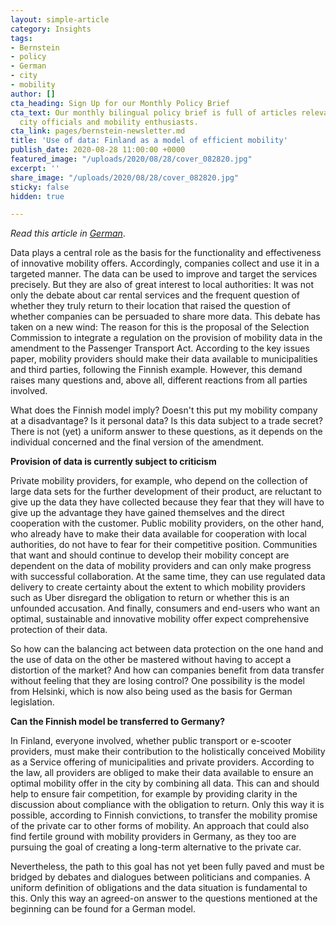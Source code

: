 ```yaml
---
layout: simple-article
category: Insights
tags:
- Bernstein
- policy
- German
- city
- mobility
author: []
cta_heading: Sign Up for our Monthly Policy Brief
cta_text: Our monthly bilingual policy brief is full of articles relevant to policymakers,
  city officials and mobility enthusiasts.
cta_link: pages/bernstein-newsletter.md
title: 'Use of data: Finland as a model of efficient mobility'
publish_date: 2020-08-28 11:00:00 +0000
featured_image: "/uploads/2020/08/28/cover_082820.jpg"
excerpt: ''
share_image: "/uploads/2020/08/28/cover_082820.jpg"
sticky: false
hidden: true

---
```

_Read this article in_ [_German_]( https://bernstein-group.com/2020/08/24/nutzung-von-daten-finnland-als-vorbild-effizienter-mobilitaet/).

  
Data plays a central role as the basis for the functionality and effectiveness of innovative mobility offers. Accordingly, companies collect and use it in a targeted manner. The data can be used to improve and target the services precisely. But they are also of great interest to local authorities: It was not only the debate about car rental services and the frequent question of whether they truly return to their location that raised the question of whether companies can be persuaded to share more data. This debate has taken on a new wind: The reason for this is the proposal of the Selection Commission to integrate a regulation on the provision of mobility data in the amendment to the Passenger Transport Act. According to the key issues paper, mobility providers should make their data available to municipalities and third parties, following the Finnish example. However, this demand raises many questions and, above all, different reactions from all parties involved.

What does the Finnish model imply? Doesn't this put my mobility company at a disadvantage? Is it personal data? Is this data subject to a trade secret? There is not (yet) a uniform answer to these questions, as it depends on the individual concerned and the final version of the amendment.

  
**Provision of data is currently subject to criticism**

Private mobility providers, for example, who depend on the collection of large data sets for the further development of their product, are reluctant to give up the data they have collected because they fear that they will have to give up the advantage they have gained themselves and the direct cooperation with the customer. Public mobility providers, on the other hand, who already have to make their data available for cooperation with local authorities, do not have to fear for their competitive position. Communities that want and should continue to develop their mobility concept are dependent on the data of mobility providers and can only make progress with successful collaboration. At the same time, they can use regulated data delivery to create certainty about the extent to which mobility providers such as Uber disregard the obligation to return or whether this is an unfounded accusation. And finally, consumers and end-users who want an optimal, sustainable and innovative mobility offer expect comprehensive protection of their data.

So how can the balancing act between data protection on the one hand and the use of data on the other be mastered without having to accept a distortion of the market? And how can companies benefit from data transfer without feeling that they are losing control? One possibility is the model from Helsinki, which is now also being used as the basis for German legislation.

**Can the Finnish model be transferred to Germany?**

In Finland, everyone involved, whether public transport or e-scooter providers, must make their contribution to the holistically conceived Mobility as a Service offering of municipalities and private providers. According to the law, all providers are obliged to make their data available to ensure an optimal mobility offer in the city by combining all data. This can and should help to ensure fair competition, for example by providing clarity in the discussion about compliance with the obligation to return. Only this way it is possible, according to Finnish convictions, to transfer the mobility promise of the private car to other forms of mobility. An approach that could also find fertile ground with mobility providers in Germany, as they too are pursuing the goal of creating a long-term alternative to the private car.

Nevertheless, the path to this goal has not yet been fully paved and must be bridged by debates and dialogues between politicians and companies. A uniform definition of obligations and the data situation is fundamental to this. Only this way an agreed-on answer to the questions mentioned at the beginning can be found for a German model.